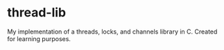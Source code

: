 # thread-lib
My implementation of a threads, locks, and channels library in C. Created for learning purposes.
